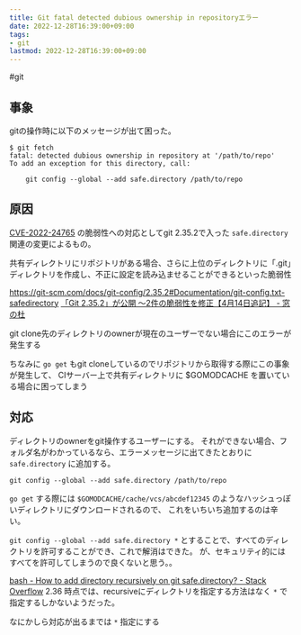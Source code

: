 ```yaml
---
title: Git fatal detected dubious ownership in repositoryエラー
date: 2022-12-28T16:39:00+09:00
tags:
- git
lastmod: 2022-12-28T16:39:00+09:00
---
```


\#git

## 事象

gitの操作時に以下のメッセージが出て困った。

````shell
$ git fetch
fatal: detected dubious ownership in repository at '/path/to/repo'
To add an exception for this directory, call:

    git config --global --add safe.directory /path/to/repo
````

## 原因

[CVE-2022-24765](https://cve.mitre.org/cgi-bin/cvename.cgi?name=CVE-2022-24765) の脆弱性への対応としてgit 2.35.2で入った `safe.directory` 関連の変更によるもの。

共有ディレクトリにリポジトリがある場合、さらに上位のディレクトリに「.git」ディレクトリを作成し、不正に設定を読み込ませることができるといった脆弱性

https://git-scm.com/docs/git-config/2.35.2#Documentation/git-config.txt-safedirectory
[「Git 2.35.2」が公開 ～2件の脆弱性を修正【4月14日追記】 - 窓の杜](https://forest.watch.impress.co.jp/docs/news/1402486.html)

git clone先のディレクトリのownerが現在のユーザーでない場合にこのエラーが発生する

ちなみに `go get` もgit cloneしているのでリポジトリから取得する際にこの事象が発生して、
CIサーバー上で共有ディレクトリに $GOMODCACHE を置いている場合に困ってしまう

## 対応

ディレクトリのownerをgit操作するユーザーにする。
それができない場合、フォルダ名がわかっているなら、エラーメッセージに出てきたとおりに `safe.directory` に追加する。

`git config --global --add safe.directory /path/to/repo`

`go get` する際には `$GOMODCACHE/cache/vcs/abcdef12345` のようなハッシュっぽいディレクトリにダウンロードされるので、
これをいちいち追加するのは辛い。

`git config --global --add safe.directory *` とすることで、すべてのディレクトリを許可することができ、これで解消はできた。
が、セキュリティ的にはすべてを許可してしまうので良くないと思う。。

[bash - How to add directory recursively on git safe.directory? - Stack Overflow](https://stackoverflow.com/questions/71855882/how-to-add-directory-recursively-on-git-safe-directory)
2.36 時点では、recursiveにディレクトリを指定する方法はなく `*` で指定するしかないようだった。

なにかしら対応が出るまでは `*` 指定にする
